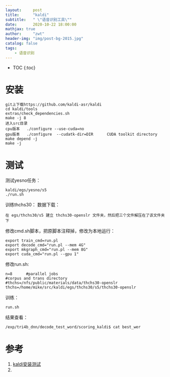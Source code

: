 ```yaml
---
layout:     post
title:      "kaldi"
subtitle:   " \"语音识别工具\""
date:       2020-10-22 18:00:00
mathjax: true
author:     "zwt"
header-img: "img/post-bg-2015.jpg"
catalog: false
tags:
    - 语音识别
---
```

* TOC
{:toc}

# 安装

```
git上下载https://github.com/kaldi-asr/kaldi
cd kaldi/tools
extras/check_dependencies.sh
make -j 8
进入src目录
cpu版本   ./configure --use-cuda=no
gpu版本   ./configure  --cudatk-dir=DIR      CUDA toolkit directory
make depend -j
make -j
```
# 测试

测试yesno任务：
```
kaldi/egs/yesno/s5
./run.sh
```

训练thchs30：
数据下载：
```
在 egs/thchs30/s5 建立 thchs30-openslr 文件夹，然后把三个文件解压在了该文件夹下
```
修改cmd.sh脚本，把原脚本注释掉，修改为本地运行：
```
export train_cmd=run.pl
export decode_cmd="run.pl --mem 4G"
export mkgraph_cmd="run.pl --mem 8G"
export cuda_cmd="run.pl --gpu 1"
```
修改run.sh:
```
n=8      #parallel jobs
#corpus and trans directory
#thchs=/nfs/public/materials/data/thchs30-openslr
thchs=/home/mike/src/kaldi/egs/thchs30/s5/thchs30-openslr
```
训练：
```
run.sh
```
结果查看：
```
/exp/tri4b_dnn/decode_test_word/scoring_kaldi$ cat best_wer
```

# 参考

1. [kaldi安装测试](https://github.com/mike-zhang/mikeBlogEssays/blob/master/2019/20191022_kaldi%E4%BD%BF%E7%94%A8thchs30%E6%95%B0%E6%8D%AE%E8%BF%9B%E8%A1%8C%E8%AE%AD%E7%BB%83%E5%B9%B6%E6%89%A7%E8%A1%8C%E8%AF%86%E5%88%AB%E6%93%8D%E4%BD%9C.rst)
2. 